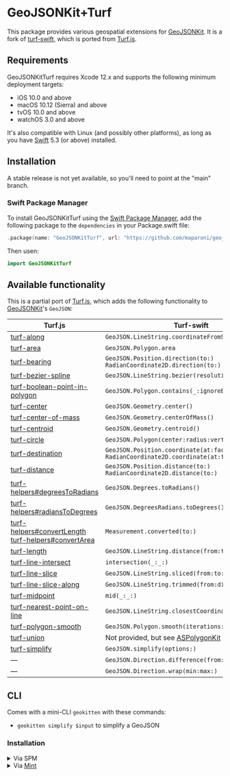 # GeoJSONKit+Turf

This package provides various geospatial extensions for [GeoJSONKit](https://github.com/maparoni/geojsonkit). It is a fork of [turf-swift](https://github.com/mapbox/turf-swift.git), which is ported from [Turf.js](https://github.com/Turfjs/turf/).

## Requirements

GeoJSONKitTurf requires Xcode 12.x and supports the following minimum deployment targets:

* iOS 10.0 and above
* macOS 10.12 (Sierra) and above
* tvOS 10.0 and above
* watchOS 3.0 and above

It's also compatible with Linux (and possibly other platforms), as long as you have [Swift](https://swift.org/download/) 5.3 (or above) installed.

## Installation

A stable release is not yet available, so you'll need to point at the "main" branch.

### Swift Package Manager

To install GeoJSONKitTurf using the [Swift Package Manager](https://swift.org/package-manager/), add the following package to the `dependencies` in your Package.swift file:

```swift
.package(name: "GeoJSONKitTurf", url: "https://github.com/maparoni/geojsonkit-turf", .branch("main"))
```

Then usen: 

```swift
import GeoJSONKitTurf
```


## Available functionality

This is a partial port of [Turf.js](https://github.com/Turfjs/turf/), which adds the following functionality to [GeoJSONKit](https://github.com/maparoni/geojsonkit)'s `GeoJSON`:

Turf.js | Turf-swift
----|----
[turf-along](https://github.com/Turfjs/turf/tree/master/packages/turf-along/) | `GeoJSON.LineString.coordinateFromStart(distance:)`
[turf-area](https://github.com/Turfjs/turf/blob/master/packages/turf-area/) | `GeoJSON.Polygon.area`
[turf-bearing](https://turfjs.org/docs/#bearing) | `GeoJSON.Position.direction(to:)`<br/> `RadianCoordinate2D.direction(to:)`
[turf-bezier-spline](https://github.com/Turfjs/turf/tree/master/packages/turf-bezier-spline/) | `GeoJSON.LineString.bezier(resolution:sharpness:)`
[turf-boolean-point-in-polygon](https://github.com/Turfjs/turf/tree/master/packages/turf-boolean-point-in-polygon) | `GeoJSON.Polygon.contains(_:ignoreBoundary:)`
[turf-center](http://turfjs.org/docs/#center) | `GeoJSON.Geometry.center()` |
[turf-center-of-mass](http://turfjs.org/docs/#centerOfMass) | `GeoJSON.Geometry.centerOfMass()` |
[turf-centroid](http://turfjs.org/docs/#centroid) | `GeoJSON.Geometry.centroid()` |
[turf-circle](https://turfjs.org/docs/#circle) | `GeoJSON.Polygon(center:radius:vertices:)` |
[turf-destination](https://github.com/Turfjs/turf/tree/master/packages/turf-destination/) | `GeoJSON.Position.coordinate(at:facing:)`<br/> `RadianCoordinate2D.coordinate(at:facing:)`
[turf-distance](https://github.com/Turfjs/turf/tree/master/packages/turf-distance/) | `GeoJSON.Position.distance(to:)`<br>`RadianCoordinate2D.distance(to:)`
[turf-helpers#degreesToRadians](https://github.com/Turfjs/turf/tree/master/packages/turf-helpers/#degreesToRadians) | `GeoJSON.Degrees.toRadians()`
[turf-helpers#radiansToDegrees](https://github.com/Turfjs/turf/tree/master/packages/turf-helpers/#radiansToDegrees) | `GeoJSON.DegreesRadians.toDegrees()`
[turf-helpers#convertLength](https://github.com/Turfjs/turf/tree/master/packages/turf-helpers#convertlength)<br>[turf-helpers#convertArea](https://github.com/Turfjs/turf/tree/master/packages/turf-helpers#convertarea) | `Measurement.converted(to:)`
[turf-length](https://github.com/Turfjs/turf/tree/master/packages/turf-length/) | `GeoJSON.LineString.distance(from:to:)`
[turf-line-intersect](https://github.com/Turfjs/turf/tree/master/packages/turf-line-intersect/) | `intersection(_:_:)`
[turf-line-slice](https://github.com/Turfjs/turf/tree/master/packages/turf-line-slice/) | `GeoJSON.LineString.sliced(from:to:)`
[turf-line-slice-along](https://github.com/Turfjs/turf/tree/master/packages/turf-line-slice-along/) | `GeoJSON.LineString.trimmed(from:distance:)`
[turf-midpoint](https://github.com/Turfjs/turf/blob/master/packages/turf-midpoint/index.js) | `mid(_:_:)`
[turf-nearest-point-on-line](https://github.com/Turfjs/turf/tree/master/packages/turf-nearest-point-on-line/) | `GeoJSON.LineString.closestCoordinate(to:)`
[turf-polygon-smooth](https://github.com/Turfjs/turf/tree/master/packages/turf-polygon-smooth) | `GeoJSON.Polygon.smooth(iterations:)`
[turf-union](https://github.com/Turfjs/turf/tree/master/packages/turf-union) | Not provided, but see [ASPolygonKit](https://github.com/nighthawk/ASPolygonKit) 
[turf-simplify](https://github.com/Turfjs/turf/tree/master/packages/turf-simplify) | `GeoJSON.simplify(options:)`
— | `GeoJSON.Direction.difference(from:)`
— | `GeoJSON.Direction.wrap(min:max:)`

## CLI

Comes with a mini-CLI `geokitten` with these commands:

- `geokitten simplify $input` to simplify a GeoJSON

### Installation

<details>
<summary>Via SPM</summary>

First clone or download the repository, then run this:

```bash
swift build -c release
sudo cp .build/release/geokitten /usr/local/bin/geokitten
```
</details>

<details>
<summary>Via <a href="https://github.com/yonaskolb/Mint">Mint</a></summary>

```bash
mint install maparoni/GeoJSONKit-Turf@main
```

If you get a permissions error, check [this Mint issue](https://github.com/yonaskolb/Mint/issues/188).
</details>
